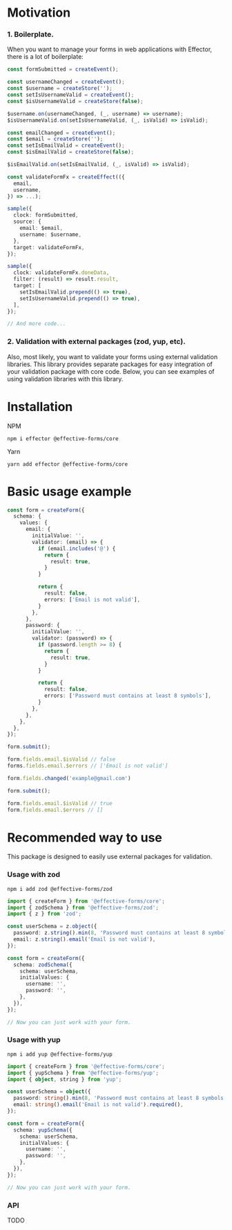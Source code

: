 # Motivation
### 1. Boilerplate.
When you want to manage your forms in web applications with Effector, there is a lot of boilerplate:
```ts
const formSubmitted = createEvent();

const usernameChanged = createEvent();
const $username = createStore('');
const setIsUsernameValid = createEvent();
const $isUsernameValid = createStore(false);

$username.on(usernameChanged, (_, username) => username);
$isUsernameValid.on(setIsUsernameValid, (_, isValid) => isValid);

const emailChanged = createEvent();
const $email = createStore('');
const setIsEmailValid = createEvent();
const $isEmailValid = createStore(false);

$isEmailValid.on(setIsEmailValid, (_, isValid) => isValid);

const validateFormFx = createEffect(({
  email,
  username,
}) => ...);

sample({
  clock: formSubmitted,
  source: {
    email: $email,
    username: $username,
  },
  target: validateFormFx,
});

sample({
  clock: validateFormFx.doneData,
  filter: (result) => result.result,
  target: [
    setIsEmailValid.prepend(() => true),
    setIsUsernameValid.prepend(() => true),
  ],
});

// And more code...
```
### 2. Validation with external packages (zod, yup, etc).
Also, most likely, you want to validate your forms using external validation libraries. This library provides separate packages for easy integration of your validation package with core code. Below, you can see examples of using validation libraries with this library.
# Installation
NPM
```
npm i effector @effective-forms/core
```
Yarn
```
yarn add effector @effective-forms/core
```
# Basic usage example
```ts
const form = createForm({
  schema: {
    values: {
      email: {
        initialValue: '',
        validator: (email) => {
          if (email.includes('@') {
            return {
              result: true,
            }
          }

          return {
            result: false,
            errors: ['Email is not valid'],
          }
        },
      },
      password: {
        initialValue: '',
        validator: (password) => {
          if (password.length >= 8) {
            return {
              result: true,
            }
          }

          return {
            result: false,
            errors: ['Password must contains at least 8 symbols'],
          }
        },
      },
    },
  },
});

form.submit();

form.fields.email.$isValid // false
forms.fields.email.$errors // ['Email is not valid']

form.fields.changed('example@gmail.com')

form.submit();

form.fields.email.$isValid // true
form.fields.email.$errors // []
```
# Recommended way to use
This package is designed to easily use external packages for validation.

### Usage with zod
```
npm i add zod @effective-forms/zod
```

```ts
import { createForm } from '@effective-forms/core';
import { zodSchema } from '@effective-forms/zod';
import { z } from 'zod';

const userSchema = z.object({
  password: z.string().min(8, 'Password must contains at least 8 symbols'),
  email: z.string().email('Email is not valid'),
});

const form = createForm({
  schema: zodSchema({
    schema: userSchema,
    initialValues: {
      username: '',
      password: '',
    }, 
  }),
});

// Now you can just work with your form.
```

### Usage with yup
```
npm i add yup @effective-forms/yup
```

```ts
import { createForm } from '@effective-forms/core';
import { yupSchema } from '@effective-forms/yup';
import { object, string } from 'yup';

const userSchema = object({
  password: string().min(8, 'Password must contains at least 8 symbols').required(),
  email: string().email('Email is not valid').required(),
});

const form = createForm({
  schema: yupSchema({
    schema: userSchema,
    initialValues: {
      username: '',
      password: '',
    }, 
  }),
});

// Now you can just work with your form.
```
### API

TODO
